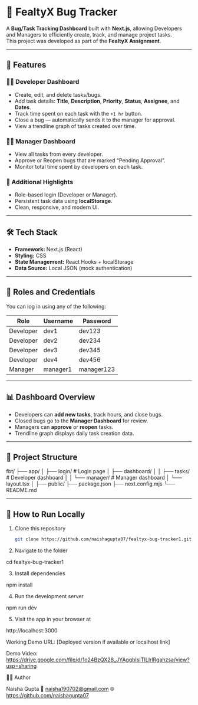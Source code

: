# 🐞 FealtyX Bug Tracker

A **Bug/Task Tracking Dashboard** built with **Next.js**, allowing Developers and Managers to efficiently create, track, and manage project tasks.  
This project was developed as part of the **FealtyX Assignment**.

---

## 🚀 Features

### 👨‍💻 Developer Dashboard
- Create, edit, and delete tasks/bugs.
- Add task details: **Title**, **Description**, **Priority**, **Status**, **Assignee**, and **Dates**.
- Track time spent on each task with the `+1 hr` button.
- Close a bug — automatically sends it to the manager for approval.
- View a trendline graph of tasks created over time.

### 👩‍💼 Manager Dashboard
- View all tasks from every developer.
- Approve or Reopen bugs that are marked “Pending Approval”.
- Monitor total time spent by developers on each task.

### 🧠 Additional Highlights
- Role-based login (Developer or Manager).
- Persistent task data using **localStorage**.
- Clean, responsive, and modern UI.

---

## 🛠️ Tech Stack

- **Framework:** Next.js (React)
- **Styling:** CSS
- **State Management:** React Hooks + localStorage
- **Data Source:** Local JSON (mock authentication)

---

## 🔐 Roles and Credentials

You can log in using any of the following:

| Role      | Username | Password |
|------------|-----------|----------|
| Developer  | dev1      | dev123   |
| Developer  | dev2      | dev234   |
| Developer  | dev3      | dev345   |
| Developer  | dev4      | dev456   |
| Manager    | manager1  | manager123  |

---

## 📊 Dashboard Overview

- Developers can **add new tasks**, track hours, and close bugs.
- Closed bugs go to the **Manager Dashboard** for review.
- Managers can **approve** or **reopen** tasks.
- Trendline graph displays daily task creation data.

---

## 🧩 Project Structure

fbt/
├── app/
│ ├── login/ # Login page
│ ├── dashboard/
│ │ ├── tasks/ # Developer dashboard
│ │ └── manager/ # Manager dashboard
│ └── layout.tsx
│
├── public/
├── package.json
├── next.config.mjs
└── README.md


---

## 🧭 How to Run Locally

1. Clone this repository  
   ```bash
   git clone https://github.com/naishagupta07/fealtyx-bug-tracker1.git
2. Navigate to the folder

cd fealtyx-bug-tracker1


3. Install dependencies

npm install


4. Run the development server

npm run dev


5. Visit the app in your browser at

http://localhost:3000

Working Demo URL: [Deployed version if available or localhost link]

Demo Video: 
https://drive.google.com/file/d/1o24BzQX28_JYAggbIsITILIrlRgahzsa/view?usp=sharing


👩‍💻 Author

Naisha Gupta
📧 naisha190702@gmail.com
🌐 https://github.com/naishagupta07
